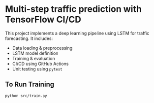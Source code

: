 # Multi-step traffic prediction with TensorFlow CI/CD

This project implements a deep learning pipeline using LSTM for traffic forecasting. It includes:

- Data loading & preprocessing
- LSTM model definition
- Training & evaluation
- CI/CD using GitHub Actions
- Unit testing using `pytest`

## To Run Training

```bash
python src/train.py
